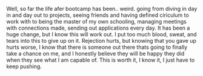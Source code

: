 Well, so far the life afer bootcamp has been.. weird. going from diving in day in and day out to projects, seeing friends and having defined ciriculum to work with
to being the master of my own schooling, managing meetings with connections made, sending out applications every day. It has been a huge change, but I know this
will work out. I put too much blood, sweat, and tears into this to give up on it. Rejection hurts, but knowing that you gave up hurts worse, I know that
there is someone out there thats going to finally take a chance on me, and I honestly believe they will be happy they did when they see what I am capable of.
This is worth it, I know it, I just have to keep pushing.
